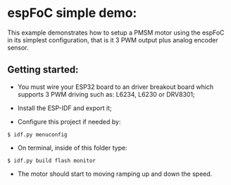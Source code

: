 # espFoC simple demo:
This example demonstrates how to setup a PMSM motor using the espFoC in
its simplest configuration, that is it 3 PWM output plus analog encoder
sensor.

## Getting started:
* You must wire your ESP32 board to an driver breakout board which supports
 3 PWM driving such as: L6234, L6230 or DRV8301;

* Install the ESP-IDF and export it;
* Configure this project if needed by:
```
$ idf.py menuconfig
```
* On terminal, inside of this folder type:
```
$ idf.py build flash monitor
```
* The motor should start to moving ramping up and down the speed.